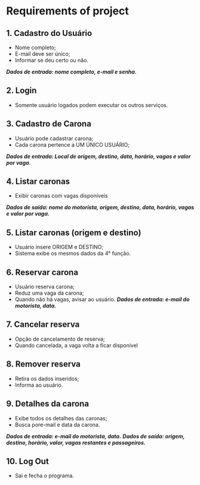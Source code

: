 # Requirements of project

## 1. Cadastro do Usuário
- Nome completo;
- E-mail deve ser único;
- Informar se deu certo ou não.

***Dados de entrada: nome completo, e-mail e senha.***

## 2. Login
- Somente usuário logados podem executar os outros serviços.

## 3. Cadastro de Carona
- Usuário pode cadastrar carona;
- Cada carona pertence a UM ÚNICO USUÁRIO;

***Dados de entrada: Local de origem, destino, data, horário, vagas e valor por vaga.***

## 4. Listar caronas
- Exibir caronas com vagas disponíveis

***Dados de saída: nome do motorista, origem, destino, data, horário, vagas e valor por vaga.***

## 5. Listar caronas (origem e destino)
- Usuário insere ORIGEM e DESTINO;
- Sistema exibe os mesmos dados da 4° função.

## 6. Reservar carona
- Usuário reserva carona;
- Reduz uma vaga da carona;
- Quando não há vagas, avisar ao usuário.
***Dados de entrada: e-mail do motorista, data.***

## 7. Cancelar reserva
- Opção de cancelamento de reserva;
- Quando cancelada, a vaga volta a ficar disponível

## 8. Remover reserva
- Retira os dados inseridos;
- Informa ao usuário.

## 9. Detalhes da carona
- Exibe todos os detalhes das caronas;
- Busca pore-mail e data da carona.

***Dados de entrada: e-mail do motorista, data.***
***Dados de saída: origem, destino, horário, valor, vagas restantes e passageiros.***

## 10. Log Out
- Sai e fecha o programa.